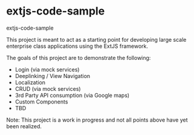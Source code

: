 extjs-code-sample
=================
extjs-code-sample

This project is meant to act as a starting point for developing large scale enterprise class applications using the ExtJS framework.

The goals of this project are to demonstrate the following:

- Login (via mock services)
- Deeplinking / View Navigation
- Localization
- CRUD (via mock services)
- 3rd Party API consumption (via Google maps)
- Custom Components
- TBD

Note: This project is a work in progress and not all points above have yet been realized.
